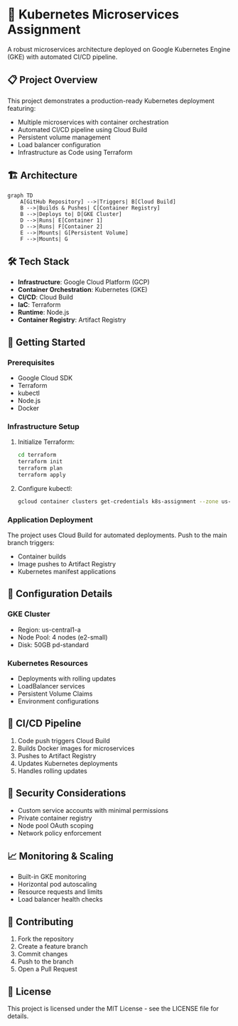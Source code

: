 # 🚀 Kubernetes Microservices Assignment

A robust microservices architecture deployed on Google Kubernetes Engine (GKE) with automated CI/CD pipeline.

## 📋 Project Overview

This project demonstrates a production-ready Kubernetes deployment featuring:
- Multiple microservices with container orchestration
- Automated CI/CD pipeline using Cloud Build
- Persistent volume management
- Load balancer configuration
- Infrastructure as Code using Terraform

## 🏗️ Architecture

```mermaid
graph TD
    A[GitHub Repository] -->|Triggers| B[Cloud Build]
    B -->|Builds & Pushes| C[Container Registry]
    B -->|Deploys to| D[GKE Cluster]
    D -->|Runs| E[Container 1]
    D -->|Runs| F[Container 2]
    E -->|Mounts| G[Persistent Volume]
    F -->|Mounts| G
```

## 🛠️ Tech Stack

- **Infrastructure**: Google Cloud Platform (GCP)
- **Container Orchestration**: Kubernetes (GKE)
- **CI/CD**: Cloud Build
- **IaC**: Terraform
- **Runtime**: Node.js
- **Container Registry**: Artifact Registry

## 🚀 Getting Started

### Prerequisites

- Google Cloud SDK
- Terraform
- kubectl
- Node.js
- Docker

### Infrastructure Setup

1. Initialize Terraform:
   ```bash
   cd terraform
   terraform init
   terraform plan
   terraform apply
   ```

2. Configure kubectl:
   ```bash
   gcloud container clusters get-credentials k8s-assignment --zone us-central1-a
   ```

### Application Deployment

The project uses Cloud Build for automated deployments. Push to the main branch triggers:
- Container builds
- Image pushes to Artifact Registry
- Kubernetes manifest applications

## 🔧 Configuration Details

### GKE Cluster
- Region: us-central1-a
- Node Pool: 4 nodes (e2-small)
- Disk: 50GB pd-standard

### Kubernetes Resources
- Deployments with rolling updates
- LoadBalancer services
- Persistent Volume Claims
- Environment configurations

## 📝 CI/CD Pipeline

1. Code push triggers Cloud Build
2. Builds Docker images for microservices
3. Pushes to Artifact Registry
4. Updates Kubernetes deployments
5. Handles rolling updates

## 🔐 Security Considerations

- Custom service accounts with minimal permissions
- Private container registry
- Node pool OAuth scoping
- Network policy enforcement

## 📈 Monitoring & Scaling

- Built-in GKE monitoring
- Horizontal pod autoscaling
- Resource requests and limits
- Load balancer health checks

## 👥 Contributing

1. Fork the repository
2. Create a feature branch
3. Commit changes
4. Push to the branch
5. Open a Pull Request

## 📄 License

This project is licensed under the MIT License - see the LICENSE file for details.
